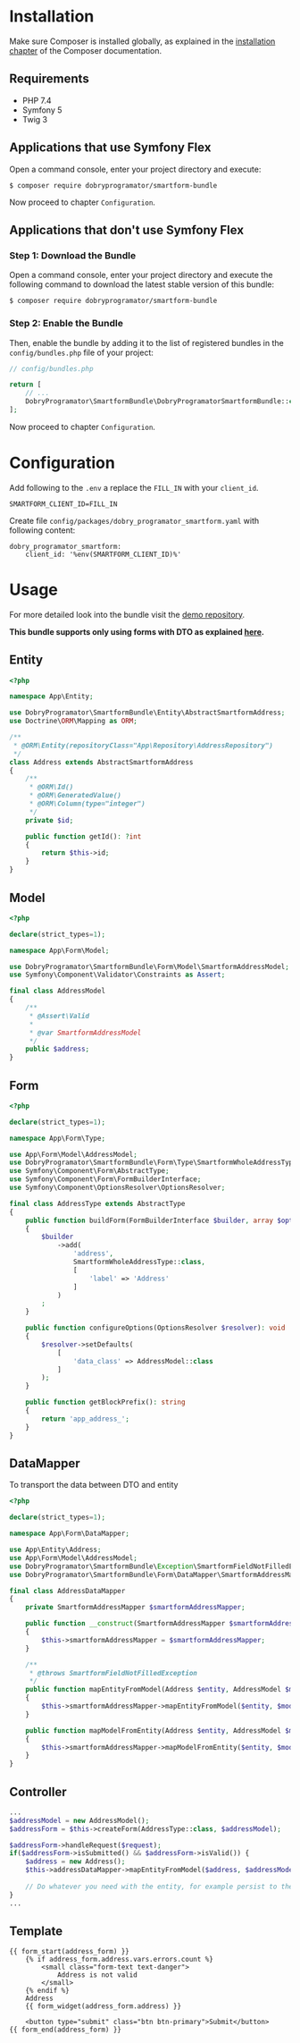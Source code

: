Installation
============

Make sure Composer is installed globally, as explained in the
[installation chapter](https://getcomposer.org/doc/00-intro.md)
of the Composer documentation.

Requirements
----------------------------------
* PHP 7.4
* Symfony 5
* Twig 3

Applications that use Symfony Flex
----------------------------------

Open a command console, enter your project directory and execute:

```console
$ composer require dobryprogramator/smartform-bundle
```

Now proceed to chapter `Configuration`.

Applications that don't use Symfony Flex
----------------------------------------

### Step 1: Download the Bundle

Open a command console, enter your project directory and execute the
following command to download the latest stable version of this bundle:

```console
$ composer require dobryprogramator/smartform-bundle
```

### Step 2: Enable the Bundle

Then, enable the bundle by adding it to the list of registered bundles
in the `config/bundles.php` file of your project:

```php
// config/bundles.php

return [
    // ...
    DobryProgramator\SmartformBundle\DobryProgramatorSmartformBundle::class => ['all' => true],
];
```

Now proceed to chapter `Configuration`.

Configuration
=============
Add following to the `.env` a replace the `FILL_IN` with your `client_id`.

```
SMARTFORM_CLIENT_ID=FILL_IN
```

Create file `config/packages/dobry_programator_smartform.yaml` with following content:
```
dobry_programator_smartform:
    client_id: '%env(SMARTFORM_CLIENT_ID)%'
```

Usage
=====
For more detailed look into the bundle visit the [demo repository](https://github.com/DobryProgramator/SmartformBundleDemo).

**This bundle supports only using forms with DTO as explained [here](https://blog.martinhujer.cz/symfony-forms-with-request-objects/).**

Entity
------
```php
<?php

namespace App\Entity;

use DobryProgramator\SmartformBundle\Entity\AbstractSmartformAddress;
use Doctrine\ORM\Mapping as ORM;

/**
 * @ORM\Entity(repositoryClass="App\Repository\AddressRepository")
 */
class Address extends AbstractSmartformAddress
{
    /**
     * @ORM\Id()
     * @ORM\GeneratedValue()
     * @ORM\Column(type="integer")
     */
    private $id;

    public function getId(): ?int
    {
        return $this->id;
    }
}
```

Model
-----
```php
<?php

declare(strict_types=1);

namespace App\Form\Model;

use DobryProgramator\SmartformBundle\Form\Model\SmartformAddressModel;
use Symfony\Component\Validator\Constraints as Assert;

final class AddressModel
{
    /**
     * @Assert\Valid
     *
     * @var SmartformAddressModel
     */
    public $address;
}
```

Form
----
```php
<?php

declare(strict_types=1);

namespace App\Form\Type;

use App\Form\Model\AddressModel;
use DobryProgramator\SmartformBundle\Form\Type\SmartformWholeAddressType;
use Symfony\Component\Form\AbstractType;
use Symfony\Component\Form\FormBuilderInterface;
use Symfony\Component\OptionsResolver\OptionsResolver;

final class AddressType extends AbstractType
{
    public function buildForm(FormBuilderInterface $builder, array $options): void
    {
        $builder
            ->add(
                'address',
                SmartformWholeAddressType::class,
                [
                    'label' => 'Address'
                ]
            )
        ;
    }

    public function configureOptions(OptionsResolver $resolver): void
    {
        $resolver->setDefaults(
            [
                'data_class' => AddressModel::class
            ]
        );
    }

    public function getBlockPrefix(): string
    {
        return 'app_address_';
    }
}
```

DataMapper
-----------
To transport the data between DTO and entity
```php
<?php

declare(strict_types=1);

namespace App\Form\DataMapper;

use App\Entity\Address;
use App\Form\Model\AddressModel;
use DobryProgramator\SmartformBundle\Exception\SmartformFieldNotFilledException;
use DobryProgramator\SmartformBundle\Form\DataMapper\SmartformAddressMapper;

final class AddressDataMapper
{
    private SmartformAddressMapper $smartformAddressMapper;

    public function __construct(SmartformAddressMapper $smartformAddressMapper)
    {
        $this->smartformAddressMapper = $smartformAddressMapper;
    }

    /**
     * @throws SmartformFieldNotFilledException
     */
    public function mapEntityFromModel(Address $entity, AddressModel $model): void
    {
        $this->smartformAddressMapper->mapEntityFromModel($entity, $model->address);
    }

    public function mapModelFromEntity(Address $entity, AddressModel $model): void
    {
        $this->smartformAddressMapper->mapModelFromEntity($entity, $model->address);
    }
}
```

Controller
----------
```php
...
$addressModel = new AddressModel();
$addressForm = $this->createForm(AddressType::class, $addressModel);

$addressForm->handleRequest($request);
if($addressForm->isSubmitted() && $addressForm->isValid()) {
    $address = new Address();
    $this->addressDataMapper->mapEntityFromModel($address, $addressModel);
    
    // Do whatever you need with the entity, for example persist to the databas
}
...
```

Template
--------
```twig
{{ form_start(address_form) }}
    {% if address_form.address.vars.errors.count %}
        <small class="form-text text-danger">
            Address is not valid
        </small>
    {% endif %}
    Address
    {{ form_widget(address_form.address) }}

    <button type="submit" class="btn btn-primary">Submit</button>
{{ form_end(address_form) }}
```
